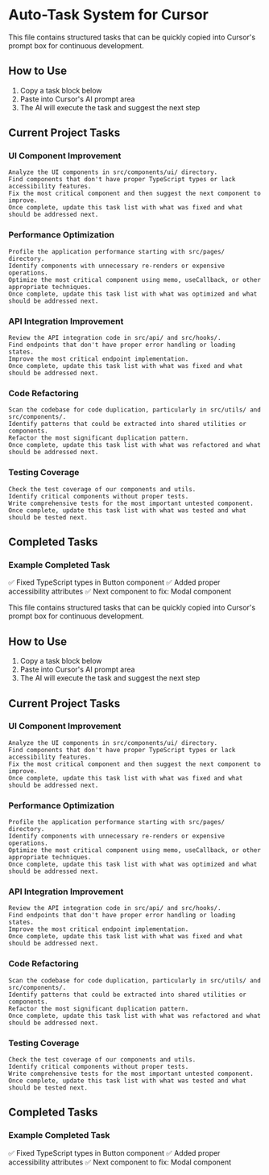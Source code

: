 # Auto-Task System for Cursor

This file contains structured tasks that can be quickly copied into Cursor's prompt box for continuous development.

## How to Use

1. Copy a task block below
2. Paste into Cursor's AI prompt area
3. The AI will execute the task and suggest the next step

## Current Project Tasks

### UI Component Improvement

```
Analyze the UI components in src/components/ui/ directory. 
Find components that don't have proper TypeScript types or lack accessibility features.
Fix the most critical component and then suggest the next component to improve.
Once complete, update this task list with what was fixed and what should be addressed next.
```

### Performance Optimization

```
Profile the application performance starting with src/pages/ directory.
Identify components with unnecessary re-renders or expensive operations.
Optimize the most critical component using memo, useCallback, or other appropriate techniques.
Once complete, update this task list with what was optimized and what should be addressed next.
```

### API Integration Improvement

```
Review the API integration code in src/api/ and src/hooks/.
Find endpoints that don't have proper error handling or loading states.
Improve the most critical endpoint implementation.
Once complete, update this task list with what was fixed and what should be addressed next.
```

### Code Refactoring

```
Scan the codebase for code duplication, particularly in src/utils/ and src/components/.
Identify patterns that could be extracted into shared utilities or components.
Refactor the most significant duplication pattern.
Once complete, update this task list with what was refactored and what should be addressed next.
```

### Testing Coverage

```
Check the test coverage of our components and utils.
Identify critical components without proper tests.
Write comprehensive tests for the most important untested component.
Once complete, update this task list with what was tested and what should be tested next.
```

## Completed Tasks

### Example Completed Task

✅ Fixed TypeScript types in Button component
✅ Added proper accessibility attributes
✅ Next component to fix: Modal component 

This file contains structured tasks that can be quickly copied into Cursor's prompt box for continuous development.

## How to Use

1. Copy a task block below
2. Paste into Cursor's AI prompt area
3. The AI will execute the task and suggest the next step

## Current Project Tasks

### UI Component Improvement

```
Analyze the UI components in src/components/ui/ directory. 
Find components that don't have proper TypeScript types or lack accessibility features.
Fix the most critical component and then suggest the next component to improve.
Once complete, update this task list with what was fixed and what should be addressed next.
```

### Performance Optimization

```
Profile the application performance starting with src/pages/ directory.
Identify components with unnecessary re-renders or expensive operations.
Optimize the most critical component using memo, useCallback, or other appropriate techniques.
Once complete, update this task list with what was optimized and what should be addressed next.
```

### API Integration Improvement

```
Review the API integration code in src/api/ and src/hooks/.
Find endpoints that don't have proper error handling or loading states.
Improve the most critical endpoint implementation.
Once complete, update this task list with what was fixed and what should be addressed next.
```

### Code Refactoring

```
Scan the codebase for code duplication, particularly in src/utils/ and src/components/.
Identify patterns that could be extracted into shared utilities or components.
Refactor the most significant duplication pattern.
Once complete, update this task list with what was refactored and what should be addressed next.
```

### Testing Coverage

```
Check the test coverage of our components and utils.
Identify critical components without proper tests.
Write comprehensive tests for the most important untested component.
Once complete, update this task list with what was tested and what should be tested next.
```

## Completed Tasks

### Example Completed Task

✅ Fixed TypeScript types in Button component
✅ Added proper accessibility attributes
✅ Next component to fix: Modal component 
